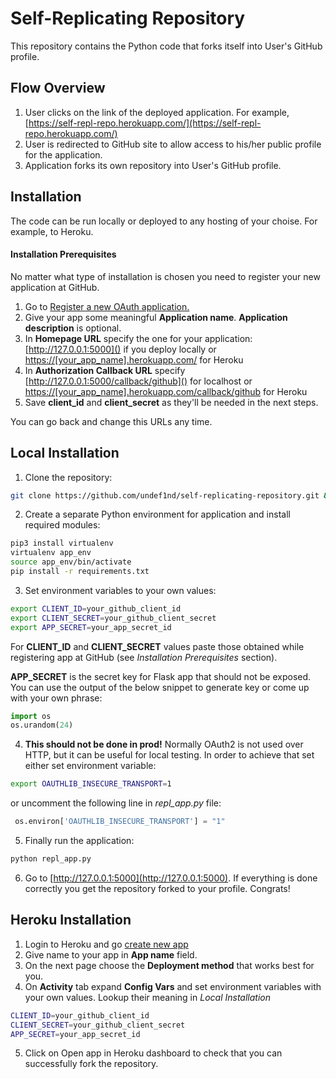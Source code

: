 # Self-Replicating Repository

This repository contains the Python code that forks itself into User's GitHub profile.

## Flow Overview

1. User clicks on the link of the deployed application. For example, [https://self-repl-repo.herokuapp.com/](https://self-repl-repo.herokuapp.com/)
2. User is redirected to GitHub site to allow access to his/her public profile for the application.
3. Application forks its own repository into User's GitHub profile.

## Installation
The code can be run locally or deployed to any hosting of your choise. For example, to Heroku. 

#### Installation Prerequisites
No matter what type of installation is chosen you need to register your new application at GitHub.
1. Go to [Register a new OAuth application.
](https://github.com/settings/applications/new)
2. Give your app some meaningful **Application name**. **Application description** is optional.
3. In **Homepage URL** specify the one for your application:
[http://127.0.0.1:5000]() if you deploy locally or [https://[your_app_name].herokuapp.com/]() for Heroku
4. In **Authorization Callback URL** specify [http://127.0.0.1:5000/callback/github]() for localhost or [https://[your_app_name].herokuapp.com/callback/github]() for Heroku
5. Save **client_id** and **client_secret** as they'll be needed in the next steps.

You can go back and change this URLs any time.


## Local Installation

1. Clone the repository:
```bash
git clone https://github.com/undef1nd/self-replicating-repository.git && cd self-replicating-repository
```

2. Create a separate Python environment for application and install required modules:

```bash
pip3 install virtualenv
virtualenv app_env
source app_env/bin/activate
pip install -r requirements.txt
```

3. Set environment variables to your own values:

```bash
export CLIENT_ID=your_github_client_id
export CLIENT_SECRET=your_github_client_secret
export APP_SECRET=your_app_secret_id
```
For **CLIENT_ID** and **CLIENT_SECRET** values paste those obtained while registering app at GitHub (see *Installation Prerequisites* section).

**APP_SECRET** is the secret key for Flask app that should not be exposed. You can use the output of the below snippet to generate key or come up with your own phrase:
```python
import os
os.urandom(24)
```
4. **This should not be done in prod!**
Normally OAuth2 is not used over HTTP, but it can be useful for local testing. In order to achieve that set either set environment variable:
```bash
export OAUTHLIB_INSECURE_TRANSPORT=1
```
or uncomment the following line in *repl_app.py* file:
```python
 os.environ['OAUTHLIB_INSECURE_TRANSPORT'] = "1"
```
5. Finally run the application:
```bash
python repl_app.py
```
6. Go to [http://127.0.0.1:5000](http://127.0.0.1:5000). If everything is done correctly you get the repository forked to your profile. Congrats!

## Heroku Installation
1. Login to Heroku and go [create new app](https://dashboard.heroku.com/new-app)
2. Give name to your app in **App name** field. 
3. On the next page choose the **Deployment method** that works best for you.
4. On **Activity** tab expand **Config Vars** and set environment variables with your own values. Lookup their meaning in *Local Installation*

```bash
CLIENT_ID=your_github_client_id
CLIENT_SECRET=your_github_client_secret
APP_SECRET=your_app_secret_id
```
5. Click on Open app in Heroku dashboard to check that you can successfully fork the repository.
